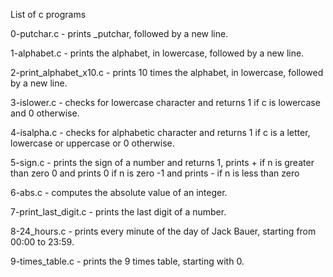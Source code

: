 List of c programs

0-putchar.c - prints _putchar, followed by a new line.

1-alphabet.c - prints the alphabet, in lowercase, followed by a new line.

2-print_alphabet_x10.c - prints 10 times the alphabet, in lowercase, followed by a new line.

3-islower.c - checks for lowercase character and returns 1 if c is lowercase
 and 0 otherwise.

4-isalpha.c - checks for alphabetic character and returns 1 if c is a letter,
 lowercase or uppercase or 0 otherwise.

5-sign.c - prints the sign of a number and returns 1,
 prints + if n is greater than zero
 0 and prints 0 if n is zero -1 and prints - if n is less than zero

6-abs.c - computes the absolute value of an integer.

7-print_last_digit.c - prints the last digit of a number.

8-24_hours.c - prints every minute of the day of Jack Bauer, starting from 00:00 to 23:59.

9-times_table.c - prints the 9 times table, starting with 0.
